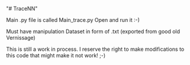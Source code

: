 "# TraceNN" 


Main .py file is called Main_trace.py
Open and run it :-) 

Must have manipulation Dataset in form of .txt (exported from good old Vernissage)

This is still a work in process. I reserve the right to make modifications to this code that might make it not work! ;-)
